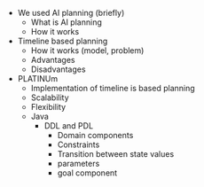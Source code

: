 - We used AI planning (briefly)
    - What is AI planning
    - How it works
- Timeline based planning
    - How it works (model, problem)
    - Advantages
    - Disadvantages
- PLATINUm
    - Implementation of timeline is based planning
    - Scalability
    - Flexibility
    - Java
        - DDL and PDL
            - Domain components
            - Constraints
            - Transition between state values
            - parameters
            - goal component